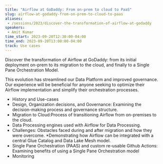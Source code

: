 ```yaml
---
title: "Airflow at GoDaddy: From on-prem to cloud to PaaS"
slug: airflow-at-godaddy-from-on-prem-to-cloud-to-paas
aliases:
 - /sessions/2023/discover-the-transformation-of-airflow-at-godaddy
speakers:
 - Amit Kumar
time_start: 2023-09-20T12:30:00-04:00
time_end: 2023-09-20T13:00:00-04:00
track: Use cases
---
```


Discover the transformation of Airflow at GoDaddy: from its initial deployment on-prem to its migration to the cloud, and finally to a Single Pane Orchestration Model.
 
This evolution has streamlined our Data Platform and improved governance. Our experience will be beneficial for anyone seeking to optimize their Airflow implementation and simplify their orchestration processes. 
 
 * History and Use-cases 
 * Design, Organization decisions, and Governance: Examining the decision-making process and governance structure. 
 * Migration to Cloud:Process of transitioning Airflow from on-premises to the cloud. 
 * Data Processing engines used with Airflow for Data Processing. 
 * Challenges: Obstacles faced during and after migration and how they were overcome. 
 *Demonstrating how Airflow can be integrated with a central Glue Catalog and Data Lake Mesh model. 
 * Single Pane Orchestration (PAAS) and custom re-usable Github Actions: Examining benefits of using a Single Pane Orchestration model 
 * Monitoring